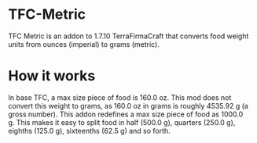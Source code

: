 # TFC-Metric
TFC Metric is an addon to 1.7.10 TerraFirmaCraft that converts food weight units from ounces (imperial) to grams (metric).

# How it works
In base TFC, a max size piece of food is 160.0 oz. This mod does not convert this weight to grams, as 160.0 oz in grams is roughly 4535.92 g (a gross number). This addon redefines a max size piece of food as 1000.0 g. This makes it easy to split food in half (500.0 g), quarters (250.0 g), eighths (125.0 g), sixteenths (62.5 g) and so forth.
